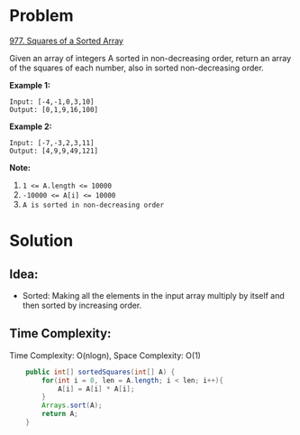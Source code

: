 # Problem
[977. Squares of a Sorted Array](https://leetcode.com/problems/squares-of-a-sorted-array/)

Given an array of integers A sorted in non-decreasing order, return an array of the squares of each number, also in sorted non-decreasing order.
 

**Example 1:**
```text
Input: [-4,-1,0,3,10]
Output: [0,1,9,16,100]
```

**Example 2:**
```text
Input: [-7,-3,2,3,11]
Output: [4,9,9,49,121]
 ```

**Note:**

1. ```1 <= A.length <= 10000```
2. ```-10000 <= A[i] <= 10000```
3. ```A is sorted in non-decreasing order```


# Solution
## Idea:
* Sorted: Making all the elements in the input array multiply by itself and then sorted by increasing order.
##  Time Complexity:
Time Complexity: O(nlogn), Space Complexity: O(1)

```java
    public int[] sortedSquares(int[] A) {
        for(int i = 0, len = A.length; i < len; i++){
            A[i] = A[i] * A[i];
        }
        Arrays.sort(A);
        return A;
    }
```
